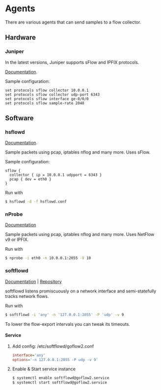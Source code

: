 # Agents

There are various agents that can send samples to a flow collector.

## Hardware

### Juniper

In the latest versions, Juniper supports sFlow and IPFIX protocols.

[Documentation](https://www.juniper.net/documentation/us/en/software/junos/network-mgmt/topics/topic-map/sflow-monitoring-technology.html).

Sample configuration:
```
set protocols sflow collector 10.0.0.1
set protocols sflow collector udp-port 6343
set protocols sflow interface ge-0/0/0
set protocols sflow sample-rate 2048
```

## Software

### hsflowd

[Documentation](https://sflow.net/host-sflow-linux-config.php).

Sample packets using pcap, iptables nflog and many more. Uses sFlow.

Sample configuration:
```
sflow {
  collector { ip = 10.0.0.1 udpport = 6343 }
  pcap { dev = eth0 }
}
```

Run with
```bash
$ hsflowd -d -f hsflowd.conf
```

### nProbe

[Documentation](https://www.ntop.org/guides/nprobe/)

Sample packets using pcap, iptables nflog and many more. Uses NetFlow v9 or IPFIX.

Run with
```bash
$ nprobe -i eth0 -n 10.0.0.1:2055 -V 10
```

### softflowd

[Documentation](https://man.freebsd.org/cgi/man.cgi?query=softflowd) | [Repository](https://github.com/irino/softflowd)

softflowd listens promiscuously on a network interface and semi-statefully tracks network flows.

Run with
```bash
$ softflowd -i 'any' -n '127.0.0.1:2055' -P 'udp' -v 9
```

To lower the flow-export intervals you can tweak its timeouts.

#### Service

1. Add config: /etc/softflowd/goflow2.conf

   ```ini
   interface='any'
   options='-n 127.0.0.1:2055 -P udp -v 9'
   ```

2. Enable & Start service instance

   ```bash
   $ systemctl enable softflowd@goflow2.service
   $ systemctl start softflowd@goflow2.service
   ```
